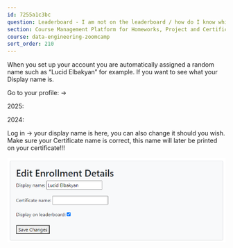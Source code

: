 ```yaml
---
id: 7255a1c3bc
question: Leaderboard - I am not on the leaderboard / how do I know which one I am on the leaderboard?
section: Course Management Platform for Homeworks, Project and Certificate
course: data-engineering-zoomcamp
sort_order: 210
---
```


When you set up your account you are automatically assigned a random name such as “Lucid Elbakyan” for example. If you want to see what your Display name is.

Go to your profile:  →

2025:

2024: 

Log in -> your display name is here, you can also change it should you wish. Make sure your Certificate name is correct, this name will later be printed on your certificate!!!

![Image](images/data-engineering-zoomcamp/image_813348b4.png)


